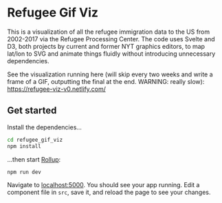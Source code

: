 # Refugee Gif Viz

This is a visualization of all the refugee immigration data to the US from 2002-2017 via the Refugee Processing Center. The code uses Svelte and D3, both projects by current and former NYT graphics editors, to map lat/lon to SVG and animate things fluidly without introducing unnecessary dependencies.

See the visualization running here (will skip every two weeks and write a frame of a GIF, outputting the final at the end. WARNING: really slow): https://refugee-viz-v0.netlify.com/

## Get started

Install the dependencies...

```bash
cd refugee_gif_viz
npm install
```

...then start [Rollup](https://rollupjs.org):

```bash
npm run dev
```

Navigate to [localhost:5000](http://localhost:5000). You should see your app running. Edit a component file in `src`, save it, and reload the page to see your changes.
